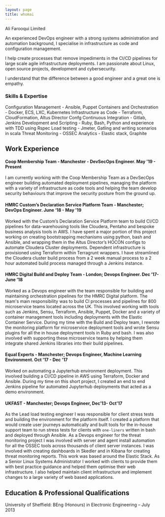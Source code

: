 ```yaml
---
layout: page
title: whomai
---
```


<p class="message">
    Ali Farooqui Limited
</p>

An experienced DevOps engineer with a strong systems administration and automation background, I specialise in infrastructure as code and configuration management. 

I help create processes that remove impediments in the CI/CD pipelines for large scale agile infrastructure deployments. I am passionate about Linux, open source projects, development and cybersecurity. 

I understand that the difference between a good engineer and a great one is empathy.


### Skills & Expertise
Configuration Management - Ansible, Puppet
Containers and Orchestration - Docker, ECS, LXC, Kubernetes
Infrastructure as Code - Terraform, CloudFormation, Altus Director Confg
Continuous Integration - Gitlab, Jenkins
Development and Scripting - Ruby, Bash, Python and experience with TDD using Rspec
Load testing - Jmeter, Gatling and writing scenarios in scala
Threat Monitoring - OSSEC
Analytics - Elastic stack, Graphite



## Work Experience

#### Coop Membership Team - Manchester - DevSecOps Engineer. May '19 - Present
I am currently working with the Coop Membership Team as a DevSecOps engineer building automated deployment pipelines, managing the platform with a variety of infrastructure as code tools and helping the team develop security behaviours that improve the security posture from the ground up.

#### HMRC Custom’s Declaration Service Platform Team - Manchester; DevOps Engineer. June ‘18 - May '19
Worked with the Custom’s Declaration Service Platform team to build CI/CD pipelines for data-warehousing tools like Cloudera, Pentaho and bespoke business analysis tools in AWS. I have spent a major portion of this project working on creating bootstrapping mechanisms using python, bash and Ansible, and wrapping them in the Altus Director’s HOCON configs to automate Cloudera Cluster deployments. Dependent infrastructure is provisioned using Terraform within Terragrunt wrappers. I have streamlined the Cloudera cluster build process from a 2 week manual process to a 2 hour automated build process managed through a Jenkins instance. 

#### HMRC Digital Build and Deploy Team - London; Devops Engineer. Dec ’17- June ’18
Worked as a Devops engineer with the team responsible for building and maintaining orchestration pipelines for the HMRC Digital platform. The team's main responsibility was to build CI processes and pipelines for 800 microservice teams located across the UK. This involved working with tools such as Jenkins, Sensu, Terraform, Ansible, Puppet, Docker and a variety of container management tools including deployments with the Elastic Container Service. During my time with the Build and Deploy team, I rewrote the monitoring platform for microservice deployment tools and wrote Sensu plugins for all the in house deployment tools in Ruby and bash. I was also involved with supporting these microservice teams by helping them integrate shared Jenkins libraries into their build pipelines. 

#### Equal Experts - Manchester; Devops Engineer, Machine Learning Environment. Oct '17 - Dec '17 
Worked on automating a Jupyterhub environment deployment. This involved building a CI/CD pipeline in AWS using Terraform, Docker and Ansible. During my time on this short project, I created an end to end Jenkins pipeline for automated Jupyterhub deployments that acted as a demo environment.

#### UKFAST - Manchester; Devops Engineer, Dec’13- Oct’17 
As the Lead load testing engineer I was responsible for client stress tests and building the environment for the platform itself. I created a platform that would create user journeys automatically and built tools for the in-house support team to run stress tests for clients with `one-liners` written in bash and deployed through Ansible. 
As a Devops engineer for the threat monitoring project I was involved with server and agent install automation for all the OSSEC tools across thousands of client server instances. I was involved with creating dashboards in Skedler and in Kibana for creating threat monitoring reports. This work was based around the Elastic Stack.
As a Senior Linux Systems Administrator I worked with clients to provide them with best practice guidance and helped them optimise their web infrastructure. I also helped maintain client infrastructure and implement changes to a large variety of web based applications. 

## Education & Professional Qualifications
University of Sheffield: BEng (Honours) in Electronic Engineering – July 2013